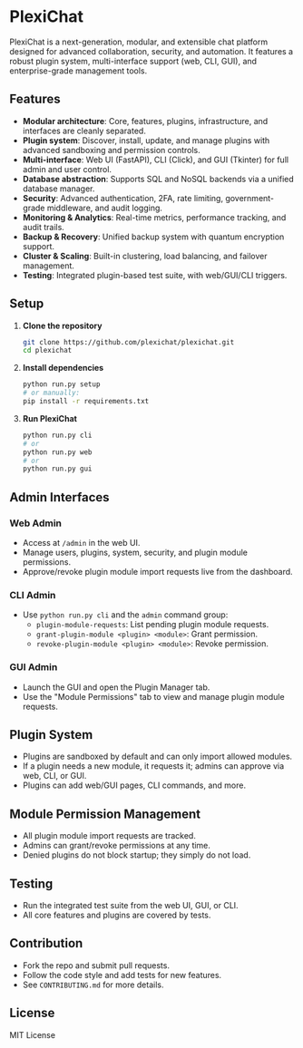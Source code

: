 # PlexiChat

PlexiChat is a next-generation, modular, and extensible chat platform designed for advanced collaboration, security, and automation. It features a robust plugin system, multi-interface support (web, CLI, GUI), and enterprise-grade management tools.

## Features
- **Modular architecture**: Core, features, plugins, infrastructure, and interfaces are cleanly separated.
- **Plugin system**: Discover, install, update, and manage plugins with advanced sandboxing and permission controls.
- **Multi-interface**: Web UI (FastAPI), CLI (Click), and GUI (Tkinter) for full admin and user control.
- **Database abstraction**: Supports SQL and NoSQL backends via a unified database manager.
- **Security**: Advanced authentication, 2FA, rate limiting, government-grade middleware, and audit logging.
- **Monitoring & Analytics**: Real-time metrics, performance tracking, and audit trails.
- **Backup & Recovery**: Unified backup system with quantum encryption support.
- **Cluster & Scaling**: Built-in clustering, load balancing, and failover management.
- **Testing**: Integrated plugin-based test suite, with web/GUI/CLI triggers.

## Setup
1. **Clone the repository**
   ```sh
   git clone https://github.com/plexichat/plexichat.git
   cd plexichat
   ```
2. **Install dependencies**
   ```sh
   python run.py setup
   # or manually:
   pip install -r requirements.txt
   ```
3. **Run PlexiChat**
   ```sh
   python run.py cli
   # or
   python run.py web
   # or
   python run.py gui
   ```

## Admin Interfaces
### Web Admin
- Access at `/admin` in the web UI.
- Manage users, plugins, system, security, and plugin module permissions.
- Approve/revoke plugin module import requests live from the dashboard.

### CLI Admin
- Use `python run.py cli` and the `admin` command group:
  - `plugin-module-requests`: List pending plugin module requests.
  - `grant-plugin-module <plugin> <module>`: Grant permission.
  - `revoke-plugin-module <plugin> <module>`: Revoke permission.

### GUI Admin
- Launch the GUI and open the Plugin Manager tab.
- Use the "Module Permissions" tab to view and manage plugin module requests.

## Plugin System
- Plugins are sandboxed by default and can only import allowed modules.
- If a plugin needs a new module, it requests it; admins can approve via web, CLI, or GUI.
- Plugins can add web/GUI pages, CLI commands, and more.

## Module Permission Management
- All plugin module import requests are tracked.
- Admins can grant/revoke permissions at any time.
- Denied plugins do not block startup; they simply do not load.

## Testing
- Run the integrated test suite from the web UI, GUI, or CLI.
- All core features and plugins are covered by tests.

## Contribution
- Fork the repo and submit pull requests.
- Follow the code style and add tests for new features.
- See `CONTRIBUTING.md` for more details.

## License
MIT License 